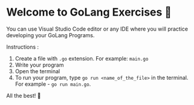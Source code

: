 # Welcome to GoLang Exercises :rocket:

You can use Visual Studio Code editor or any IDE where you will practice developing your GoLang Programs.
<br/>

Instructions :

1. Create a file with `.go` extension. For example: `main.go`
2. Write your program
3. Open the terminal 
4. To run your program, type `go run <name_of_the_file>` in the terminal. For example - `go run main.go`.


  All the best! :muscle:
